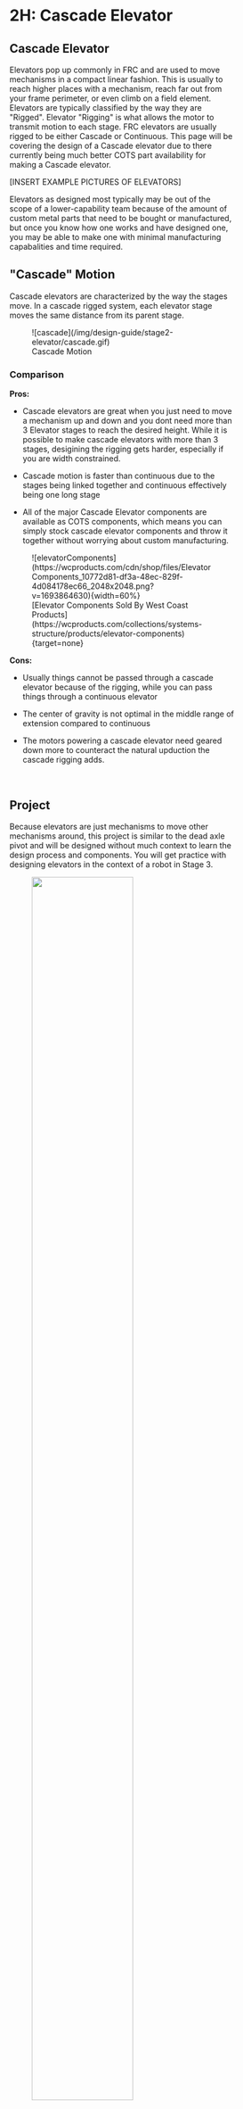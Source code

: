 <style>
* {box-sizing:border-box}

/* Slideshow container */
.slideshow-container {
  max-width: 1000px;
  position: relative;
  margin: auto;
}

/* Hide the images by default */
.mySlides {
  display: none;
}
#slide1 {display:block}

/* Next & previous buttons */
.prev, .next {
  cursor: pointer;
  position: absolute;
  top: 250px;
  width: auto;
  margin-top: -22px;
  padding: 16px;
  color: white;
  font-weight: bold;
  font-size: 18px;
  transition: 0.6s ease;
  border-radius: 3px 3px 3px 3px;
  user-select: none;
}

/* Position the "next button" to the right */
.next {
  right: 0;
}

/* On hover, add a black background color with a little bit see-through */
.prev:hover, .next:hover {
  background-color: rgba(0,0,0,0.6);
}

/* Caption text */
.text {
  color: #f2f2f2;
  font-size: 15px;
  padding: 8px 12px;
  position: absolute;
  bottom: 8px;
  width: 100%;
  text-align: center;
}

/* Number text (1/3 etc) */
.numbertext {
  color: #f2f2f2;
  font-size: 12px;
  padding: 8px 12px;
  position: absolute;
  top: 0;
}

/* The dots/bullets/indicators */
.dot {
  cursor: pointer;
  height: 15px;
  width: 15px;
  margin: 0 2px;
  background-color: #bbb;
  border-radius: 50%;
  display: inline-block;
  transition: background-color 0.6s ease;
}

.active, .dot:hover {
  background-color: #717171;
}

/* Fading animation */
.fade {
  animation-name: fade;
  animation-duration: 0.25s;
}

@keyframes fade {
  from {opacity: .4}
  to {opacity: 1}
}
</style>

# 2H: Cascade Elevator

## Cascade Elevator
Elevators pop up commonly in FRC and are used to move mechanisms in a compact linear fashion. This is usually to reach higher places with a mechanism, reach far out from your frame perimeter, or even climb on a field element. Elevators are typically classified by the way they are "Rigged". Elevator "Rigging" is what allows the motor to transmit motion to each stage. FRC elevators are usually rigged to be either Cascade or Continuous. This page will be covering the design of a Cascade elevator due to there currently being much better COTS part availability for making a Cascade elevator.

[INSERT EXAMPLE PICTURES OF ELEVATORS]

Elevators as designed most typically may be out of the scope of a lower-capability team because of the amount of custom metal parts that need to be bought or manufactured, but once you know how one works and have designed one, you may be able to make one with minimal manufacturing capabalities and time required.

## "Cascade" Motion
Cascade elevators are characterized by the way the stages move. In a cascade rigged system, each elevator stage moves the same distance from its parent stage.

<figure markdown="span">
    ![cascade](/img/design-guide/stage2-elevator/cascade.gif)
    <figcaption>Cascade Motion</figcaption>
</figure>

### Comparison
**Pros:**

- Cascade elevators are great when you just need to move a mechanism up and down and you dont need more than 3 Elevator stages to reach the desired height. While it is possible to make cascade elevators with more than 3 stages, desigining the rigging gets harder, especially if you are width constrained.

- Cascade motion is faster than continuous due to the stages being linked together and continuous effectively being one long stage

- All of the major Cascade Elevator components are available as COTS components, which means you can simply stock cascade elevator components and throw it together without worrying about custom manufacturing.

<figure markdown="span">
    ![elevatorComponents](https://wcproducts.com/cdn/shop/files/ElevatorComponents_10772d81-df3a-48ec-829f-4d084178ec66_2048x2048.png?v=1693864630){width=60%}
    <figcaption>[Elevator Components Sold By West Coast Products](https://wcproducts.com/collections/systems-structure/products/elevator-components){target=none}</figcaption>
</figure>

**Cons:**

- Usually things cannot be passed through a cascade elevator because of the rigging, while you can pass things through a continuous elevator

- The center of gravity is not optimal in the middle range of extension compared to continuous

- The motors powering a cascade elevator need geared down more to counteract the natural upduction the cascade rigging adds.

<br>

## Project

Because elevators are just mechanisms to move other mechanisms around, this project is similar to the dead axle pivot and will be designed without much context to learn the design process and components. You will get practice with designing elevators in the context of a robot in Stage 3.

<figure markdown="span">
    <img src="/img/design-guide/stage2-elevator/elevatorTopLevel.webp" style="width:75%">
</figure>

The reference is provided in [**this document**](https://cad.onshape.com/documents/da5aef9e6bf6e869f4a51a45/w/5a0f4a3426876db0ba214277/e/c64f9fd69e2ddbe82410f283). Model a copy of it in your own document. Key components of the elevator and an overview of the design process are provided below.

### Key Components

**Elevator Blocks**

Every modern elevator will use some form of "elevator block" to allow the stages to slide past each other smoothly using bearings. Most teams will purchase elevator blocks from WCP or TTB instead of manufacturing them in-house (because of the time investment and machining capabilities of a typical team) but ones can be made with plates instead of billet (see [2471 2018](https://cad.onshape.com/documents/bd18a956391f75b5bca27546/w/827793489fb93072e2a1d993/e/adea515b9f2a94ccfd7ca72e)). 
<br>

<figure markdown="span">
    <img src="/img/design-guide/stage2-elevator/elevator-blocks.webp" style="width:75%">
</figure>

The elevator featured in this guide uses the WCP Inline Clamping and Inline blocks, but different blocks from WCP or TTB could be substituted with little to no design changes besides the distance between the stages on the sides.

<br>

**Chain Attachment Point**

Most cascade elevators use chain to power their initial stage; this chain can run either parallel or perpendicular to the face of the elevator, but the core concept is the same. The chain is bolted to the first stage of the elevator, and the rigging moves the other stages off it. The elevator design featured in this guide uses the TTB chain comb to bolt the chain to the first stage.
<br>

<figure markdown="span">
    <img src="/img/design-guide/stage2-elevator/chain-comb.webp" style="width:75%">
</figure>
<br>

**Rigging**
Elevator rigging typically takes up the bulk of the design process, as its the most important part of the elevator. Rigging style, and organization drives the motor mounting, and position of the crossmember the clamp plate is mounted to, so its important to properly plan out the cable paths.
<br>
<figure markdown="span">
    <img src="/img/design-guide/stage2-elevator/rigging-light.webp#only-light" style="width:50%">
    <img src="/img/design-guide/stage2-elevator/rigging-dark.webp#only-dark" style="width:50%">
</figure>

**Cable Clamp & Pulleys**

Cascade elevators function by moving a fixed length of cable from one side of a clamp to the other side of the clamp, to force the elevator up. This cable clamp is usually bolted to some form of crossmember. The elevator from this guide uses the TTB cable clamp to maintain consistency in rigging components (they come in [a kit](https://www.thethriftybot.com/products/elevator-dyneema-pulley-kit?_pos=6&_sid=1876486ab&_ss=r)). The clamp consists of two plates; the first one is fastened to the tube and the second one is ONLY fastened to the first plate. You can choose to make access holes for the bolts or bolt all the way through the cross member with a crushblock.

!!! Note 
    The WCP cable clamp uses a similar design but the fasteners go through both plates into the crossmember tube, sharing the clamping force with the crossmember.
<br>

<figure markdown="span">
    <img src="/img/design-guide/stage2-elevator/cable-clamp.webp" style="width:75%">
</figure>

<br>

**Cable Ends**

The ends of the cable are arguably the most important part of elevator rigging to do right. If they are handled improperly it can cause issues with rigging falling apart during impacts; this usually takes the elevator (and anything requiring it to move) completely out of commission for the match. Cascade rigging consists of at least one loop of cable per stage, which drives the motion for the next stage.
<br>

<figure markdown="span">
    <img src="/img/design-guide/stage2-elevator/carriage.webp" style="width:50%">
</figure>

To ensure smooth motion, these cables need tensioned. One of the best ways to tension these cables is through a ratcheting cable spool. The COTS solution is to use the [WCP Ratchet Plate](https://wcproducts.com/products/wcp-0585) (though an easy homemade solution can be done by cutting the end off of a ratcheting wrench and fastening it to your mechanism), with a hex shaft acting as the spool. The hex shaft gets a hole drilled in it so the cable is forced to wrap around it. 

It is important to tie a self-tightening knot in the cable to prevent this from coming undone under high load. This ratcheting spool only needs to be done on one side, with a simple fixed loop on the other side. To tension properly you will need to loosen the clamping plate before adding tension so that it gets added to each side, instead of just the side with the ratchet.
<br>

<figure markdown="span">
    <img src="/img/design-guide/stage2-elevator/ratchet-plate.webp" style="width:50%">
</figure>


### Power Gearbox
Elevators need motors to power them. Once you have the rigging planned out you can figure out where you can fit the motors to drive the base elevator stage.
There are many methods to power the base stage, but this guide will be using a vertical chain, and the TTB chain comb.
<br>
<figure markdown="span">
    <img src="/img/design-guide/stage2-elevator/gearbox.webp" style="width:50%">
</figure>


### Master Sketches

Elevator master sketches usually start with an extended side view so you can drive the length of it based off of the extension limits and your required beginning and end position for whatever mechanism you're moving. Though this elevator doesn't have that context, it's still useful to follow the same workflow of starting with a side sketch, which will contain most important dimensions but can be hard to conceptualize at first.

<br>

<!-- Slideshow container -->
<div class="slideshow-container">
    <!-- Full-width images with number and caption text -->
    <div id="slide1" class="mySlides fade">
        <figure>
            <img src="/img/design-guide/stage2-elevator/master-sketch.webp" style="width:40%">
            <figcaption>A clean view of the front sketch of the elevator tubes.</figcaption>
        </figure>
    </div>
    <div class="mySlides fade">
        <figure>
            <img src="/img/design-guide/stage2-elevator/elevatorSideExtendedSketch.webp" style="width:75%">
            <figcaption> As practice for stage 3, we'll start with defining the position of the elevator in relation to drivetrain side sketch. Use rectangles to represent the 2x2 tube and the length of the stages. Add rectangles to represent the bottom tubes of each stage and carriage as well. </figcaption>
        </figure>
    </div>
    <div class="mySlides fade">
        <figure>
            <img src="/img/design-guide/stage2-elevator/elevatorSideRetractedSketch.webp" style="width:70%">
            <figcaption> Feel free to create a retracted side sketch (constraining it to the geometry of the first side sketch) to help double check geometry and integration. This especially helpful when designing a full robot. </figcaption>
        </figure>
    </div>
    <div class="mySlides fade">
        <figure>
            <img src="/img/design-guide/stage2-elevator/elevatorFrontSketch.webp" style="width:75%">
            <figcaption> Now add the front sketch to define all the elevator tubes, the width of the elevator, and the distance between stages on the side.</figcaption>
        </figure>
    </div>
    <!-- Next and previous buttons -->
    <a class="prev" onclick="plusSlides(-1,0)" style="background-color: #000; color: #fff;">&#10094;</a>
    <a class="next" onclick="plusSlides(1,0)" style="background-color: #000; color: #fff;">&#10095;</a>
    <!-- The dots/circles -->
    <div class="dotsContainer" style="text-align:center">
    <!-- Dots will be generated here -->
    </div>
</div>

!!! Tip
    Instead of creating "extended" and "retracted" views, you can separate the stages into their own individual side sketches to let you "animate" how it moves in the sketch. You can use configurations to do this.



### Part Studio
1. Use the origin cube featurescript and derive the master sketches if you made them in a separate part studio.
2. Use extrude individual to create the tubes (without creating only duplicates; this means only the bottoms of stages on one side).
3. Convert the extrusions into tubes.

    !!! Tip
        Tube converter is the easiest way to do this, as demonstrated before, but the hole pattern can break things and be misaligned pretty easily if the dimensions of the elevator end up changing. The most parametric way is to shell the tubes manually, then use a mix of sketches and linear patterns to create the hole pattern. This way you can build design intent into the hole pattern so it won't be misaligned with anything when dimensions change.

4. Transform and copy the tubes to complete the structure.

    !!! Tip
        At this point, as design lead, you could create mate connectors, subassemblies, and top level assembly, and hand off the elevator to other people to parallelize the process if that's how your team works.

5. Model any unique crushblocks
6. Decide where you want your rigging (rope) and model it with a path, profile, and sweep.
7. Derive the [TTB chain comb](https://www.thethriftybot.com/products/elevator-25h-chain-drive-kit) into place on a first stage tube. This is for knowing how much to space the chain off from the tubes.
8. Sketch the chain transmission and crossmember, including the bearing holes for the sprockets.
9. Create the plates and tube for the crossmember. The clamp for the rigging will be mounted to the crossmember, but it's also for the rigidity of the base stage.
10. Derive the TTB cable clamp into place on the crossmember and create mounting holes for it, and a crushblock if bolting all the way through the tube.
11. Add holes for the tube plugs on the crossmember.
12. Create the chain transmission, including the chain, any custom spacers, and axles
13. Derive some maxplanetary parts to build the gearbox around. Create spacers and mounting for both maxplanetaries. Make sure to leave them easily accessible and replaceable





## Summary
blah

<!-- ------------------DO NOT TOUCH ANYTHING BELOW HERE------------------ -->

<script>
// Initialize slide index for each slideshow
let slideIndices = [];

let slideshows = document.getElementsByClassName("slideshow-container");
  for (let no = 0; no < slideshows.length; no++) {
    slideIndices[no] = 1;
    let dotsContainer = slideshows[no].getElementsByClassName("dotsContainer")[0];
    let slides = slideshows[no].getElementsByClassName("mySlides");
    for (let i = 0; i < slides.length; i++) {
      let dot = document.createElement("span");
      dot.className = "dot";
      dot.onclick = function() { currentSlide(i+1, no); };
      dotsContainer.appendChild(dot);
    }
    showSlides(1, no);
  }

// Next/previous controls
function plusSlides(n, no) {
  showSlides(slideIndices[no] += n, no);
}

// Thumbnail image controls
function currentSlide(n, no) {
  showSlides(slideIndices[no] = n, no);
}

function showSlides(n, no) {
  let i;
  let x = document.getElementsByClassName("slideshow-container")[no].getElementsByClassName("mySlides");
  let dots = document.getElementsByClassName("slideshow-container")[no].getElementsByClassName("dot");
  if (n > x.length) {slideIndices[no] = 1}    
  if (n < 1) {slideIndices[no] = x.length}
  for (i = 0; i < x.length; i++) {
    x[i].style.display = "none";  
  }
  for (i = 0; i < dots.length; i++) {
    dots[i].className = dots[i].className.replace(" active", "");
  }
  x[slideIndices[no]-1].style.display = "block";  
  dots[slideIndices[no]-1].className += " active";
}

</script>